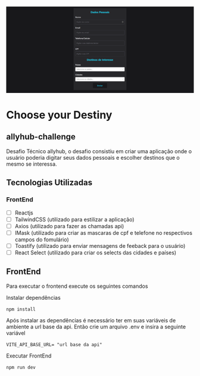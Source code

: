 ![imagem da tela principal](https://github.com/wendelsilva/allyhub-challenge/blob/main/choose-your-destiny/choose-your-destiny.png?raw=true)
# Choose your Destiny
## allyhub-challenge

Desafio Técnico allyhub, o desafio consistiu em criar uma aplicação onde o usuário poderia digitar seus dados pessoais e escolher destinos que o mesmo se interessa.

## Tecnologias Utilizadas
### FrontEnd
- [ ] Reactjs
- [ ] TailwindCSS (utilizado para estilizar a aplicação)
- [ ] Axios (utilizado para fazer as chamadas api)
- [ ] IMask (utilizado para criar as mascaras de cpf e telefone no respectivos campos do fomulário)
- [ ] Toastify (utilizado para enviar mensagens de feeback para o usuário)
- [ ] React Select (utilizado para criar os selects das cidades e países)

## FrontEnd
Para executar o frontend execute os seguintes comandos

Instalar dependências
```
npm install
```
Após instalar as dependências é necessário ter em suas variáveis de ambiente a url base da api. Então crie um arquivo .env e insira a seguinte variável
```
VITE_API_BASE_URL= "url base da api"
```
Executar FrontEnd
```
npm run dev
```

